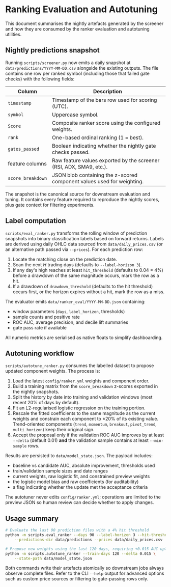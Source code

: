 # Ranking Evaluation and Autotuning

This document summarises the nightly artefacts generated by the screener and
how they are consumed by the ranker evaluation and autotuning utilities.

## Nightly predictions snapshot

Running `scripts/screener.py` now emits a daily snapshot at
`data/predictions/YYYY-MM-DD.csv` alongside the existing outputs. The file
contains one row per ranked symbol (including those that failed gate checks)
with the following fields:

| Column            | Description |
| ----------------- | ----------- |
| `timestamp`       | Timestamp of the bars row used for scoring (UTC). |
| `symbol`          | Uppercase symbol. |
| `Score`           | Composite ranker score using the configured weights. |
| `rank`            | One-based ordinal ranking (1 = best). |
| `gates_passed`    | Boolean indicating whether the nightly gate checks passed. |
| feature columns   | Raw feature values exported by the screener (RSI, ADX, SMA9, etc.). |
| `score_breakdown` | JSON blob containing the z-scored component values used for weighting. |

The snapshot is the canonical source for downstream evaluation and tuning. It
contains every feature required to reproduce the nightly scores, plus gate
context for filtering experiments.

## Label computation

`scripts/eval_ranker.py` transforms the rolling window of prediction snapshots
into binary classification labels based on forward returns. Labels are derived
using daily OHLC data sourced from `data/daily_prices.csv` (or an alternative
path passed via `--prices`). For each prediction row:

1. Locate the matching close on the prediction date.
2. Scan the next *H* trading days (defaults to `--label-horizon 3`).
3. If any day's high reaches at least `hit_threshold` (defaults to 0.04 = 4%)
   before a drawdown of the same magnitude occurs, mark the row as a hit.
4. If a drawdown of `drawdown_threshold` (defaults to the hit threshold) occurs
   first, or the horizon expires without a hit, mark the row as a miss.

The evaluator emits `data/ranker_eval/YYYY-MM-DD.json` containing:

- window parameters (`days`, `label_horizon`, thresholds)
- sample counts and positive rate
- ROC AUC, average precision, and decile lift summaries
- gate pass rate if available

All numeric metrics are serialised as native floats to simplify dashboarding.

## Autotuning workflow

`scripts/autotune_ranker.py` consumes the labelled dataset to propose updated
component weights. The process is:

1. Load the latest `config/ranker.yml` weights and component order.
2. Build a training matrix from the `score_breakdown` z-scores exported in the
   nightly snapshots.
3. Split the history by date into training and validation windows (most recent
   20% of days by default).
4. Fit an L2-regularised logistic regression on the training portion.
5. Rescale the fitted coefficients to the same magnitude as the current weights
   and constrain each component to ±20% of its existing value. Trend-oriented
   components (`trend`, `momentum`, `breakout`, `pivot_trend`, `multi_horizon`)
   keep their original sign.
6. Accept the proposal only if the validation ROC AUC improves by at least
   `--delta` (default 0.01) **and** the validation sample contains at least
   `--min-sample` rows.

Results are persisted to `data/model_state.json`. The payload includes:

- baseline vs candidate AUC, absolute improvement, thresholds used
- train/validation sample sizes and date ranges
- current weights, raw logistic fit, and constrained preview weights
- the logistic model bias and raw coefficients (for auditability)
- a flag indicating whether the update met the acceptance criteria

The autotuner never edits `config/ranker.yml`; operations are limited to the
preview JSON so human review can decide whether to apply changes.

## Usage summary

```bash
# Evaluate the last 90 prediction files with a 4% hit threshold
python -m scripts.eval_ranker --days 90 --label-horizon 3 --hit-threshold 0.04 \
    --predictions-dir data/predictions --prices data/daily_prices.csv

# Propose new weights using the last 120 days, requiring +0.015 AUC uplift
python -m scripts.autotune_ranker --train-days 120 --delta 0.015 \
    --state-path data/model_state.json
```

Both commands write their artefacts atomically so downstream jobs always observe
complete files. Refer to the CLI `--help` output for advanced options such as
custom price sources or filtering to gate-passing rows only.
